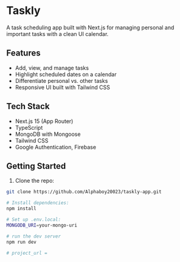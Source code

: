 # Taskly
A task scheduling app built with Next.js for managing personal and important tasks with a clean UI calendar.


## Features

- Add, view, and manage tasks
- Highlight scheduled dates on a calendar
- Differentiate personal vs. other tasks
- Responsive UI built with Tailwind CSS


## Tech Stack

- Next.js 15 (App Router)
- TypeScript
- MongoDB with Mongoose
- Tailwind CSS
- Google Authentication, Firebase


## Getting Started

1. Clone the repo:
```bash
git clone https://github.com/Alphaboy20023/taskly-app.git

# Install dependencies: 
npm install

# Set up .env.local:
MONGODB_URI=your-mongo-uri

# run the dev server
npm run dev

# project_url = 

